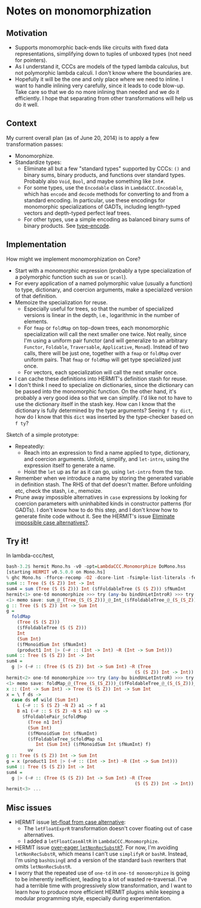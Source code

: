 # Notes on monomorphization

[type-encode]: https://github.com/conal/type-encode "Haskell library"

[let-float from case alternative]: https://github.com/ku-fpg/hermit/issues/113 "HERMIT issue"

[over-eager `letNonRecSubstR`?]: https://github.com/ku-fpg/hermit/issues/114 "HERMIT issue"

[Eliminate impossible case alternatives?]: https://github.com/ku-fpg/hermit/issues/110 "HERMIT issue"

## Motivation

*   Supports monomorphic back-ends like circuits with fixed data representations, simplifying down to tuples of unboxed types (not need for pointers).
*   As I understand it, CCCs are models of the typed lambda calculus, but not polymorphic lambda calculi.
    I don't know where the boundaries are.
*   Hopefully it will be the one and only place where we need to inline.
    I want to handle inlining very carefully, since it leads to code blow-up.
    Take care so that we do no more inlining than needed and we do it efficiently.
    I hope that separating from other transformations will help us do it well.

## Context

My current overall plan (as of June 20, 2014) is to apply a few transformation passes:

*   Monomorphize.
*   Standardize types:
    *   Eliminate all but a few "standard types" supported by CCCs:
        `()` and binary sums, binary products, and functions over standard types.
        Probably also `Void`, `Bool`, and maybe something like `Int#`.
    *   For some types, use the `Encodable` class in `LambdaCCC.Encodable`, which has `encode` and `decode` methods for converting to and from a standard encoding.
        In particular, use these encodings for monomorphic specializations of GADTs, including length-typed vectors and depth-typed perfect leaf trees.
    *   For other types, use a simple encoding as balanced binary sums of binary products.
        See [type-encode].

## Implementation

How might we implement monomorphization on Core?

*   Start with a monomorphic expression (probably a type specialization of a polymorphic function such as `sum` or `scanl`).
*   For every application of a named polymorphic value (usually a function) to type, dictionary, and coercion arguments, make a specialized version of that definition.
*   Memoize the specialization for reuse.
    *   Especially useful for trees, so that the number of specialized versions is linear in the depth, i.e., logarithmic in the number of elements.
    *   For `fmap` or `foldMap` on top-down trees, each monomorphic specialization will call the next smaller one twice.
        Not really, since I'm using a uniform pair functor (and will generalize to an arbitrary `Functor`, `Foldable`, `Traversable`, `Applicative`, `Monad`).
        Instead of two calls, there will be just one, together with a `fmap` or `foldMap` over uniform pairs.
        That `fmap` or `foldMap` will get type specialized just once.
    *   For vectors, each specialization will call the next smaller once.
*   I can cache these definitions into HERMIT's definition stash for reuse.
*   I don't think I need to specialize on dictionaries, since the dictionary can be passed into the monomorphic function.
    On the other hand, it's probably a very good idea so that we can simplify.
    I'd like not to have to use the dictionary itself in the stash key.
    How can I know that the dictionary is fully determined by the type arguments?
    Seeing `f ty dict`, how do I know that this `dict` was inserted by the type-checker based on `f ty`?

Sketch of a simple prototype:

*   Repeatedly:
    *   Reach into an expression to find a name applied to type, dictionary, and coercion arguments.
        Unfold, simplify, and `let-intro`, using the expression itself to generate a name.
    *   Hoist the `let` up as far as it can go, using `let-intro` from the top.
*   Remember when we introduce a name by storing the generated variable in definition stash.
    The RHS of that def doesn't matter.
    Before unfolding etc, check the stash, i.e., memoize.
*   Prune away impossible alternatives in `case` expressions by looking for coercion parameters with uninhabited kinds in constructor patterns (for GADTs).
    I don't know how to do this step, and I don't know how to generate finite code without it.
    See the HERMIT's issue [Eliminate impossible case alternatives?].

## Try it!

In lambda-ccc/test,

```haskell
bash-3.2$ hermit Mono.hs -v0 -opt=LambdaCCC.Monomorphize DoMono.hss
[starting HERMIT v0.5.0.0 on Mono.hs]
% ghc Mono.hs -fforce-recomp -O2 -dcore-lint -fsimple-list-literals -fexpose-all-unfoldings -fplugin=LambdaCCC.Monomorphize -fplugin-opt=LambdaCCC.Monomorphize:-v0 -fplugin-opt=LambdaCCC.Monomorphize:DoMono.hss -fplugin-opt=LambdaCCC.Monomorphize:*: -v0
sum4 :: Tree (S (S Z)) Int -> Int
sum4 = sum (Tree (S (S Z))) Int ($fFoldableTree (S (S Z))) $fNumInt
hermit<1> one-td monomorphize >>> try (any-bu bindUnLetIntroR) >>> try (any-bu let-float') >>> try simplifyAllRhs >>> try unshadow
<1> memo save: sum_@_(Tree_(S_(S_Z)))_@_Int_($fFoldableTree_@_(S_(S_Z)))_$fNumInt
g :: Tree (S (S Z)) Int -> Sum Int
g =
  foldMap
    (Tree (S (S Z)))
    ($fFoldableTree (S (S Z)))
    Int
    (Sum Int)
    ($fMonoidSum Int $fNumInt)
    (product1 Int |> (~# :: (Int -> Int) ~R (Int -> Sum Int)))
sum4 :: Tree (S (S Z)) Int -> Int
sum4 =
  g |> (~# :: (Tree (S (S Z)) Int -> Sum Int) ~R (Tree
                                                (S (S Z)) Int -> Int))
hermit<2> one-td monomorphize >>> try (any-bu bindUnLetIntroR) >>> try (any-bu let-float') >>> try simplifyAllRhs >>> try unshadow
<1> memo save: foldMap_@_(Tree_(S_(S_Z)))_($fFoldableTree_@_(S_(S_Z)))_@_Int_@_(Sum_Int)_($fMonoidSum_@_Int_$fNumInt)
x :: (Int -> Sum Int) -> Tree (S (S Z)) Int -> Sum Int
x = \ f ds ->
  case ds of wild (Sum Int)
    L (~# :: S (S Z) ~N Z) a1 -> f a1
    B n1 (~# :: S (S Z) ~N S n1) uv ->
      $fFoldablePair_$cfoldMap
        (Tree n1 Int)
        (Sum Int)
        ($fMonoidSum Int $fNumInt)
        ($fFoldableTree_$cfoldMap n1
           Int (Sum Int) ($fMonoidSum Int $fNumInt) f)
        uv
g :: Tree (S (S Z)) Int -> Sum Int
g = x (product1 Int |> (~# :: (Int -> Int) ~R (Int -> Sum Int)))
sum4 :: Tree (S (S Z)) Int -> Int
sum4 =
  g |> (~# :: (Tree (S (S Z)) Int -> Sum Int) ~R (Tree
                                                (S (S Z)) Int -> Int))
hermit<3> ...
```

## Misc issues

*   HERMIT issue [let-float from case alternative]:
    *   The `letFloatExprR` transformation doesn't cover floating out of case alternatives.
    *   I added a `letFloatCaseAltR` in `LambdaCCC.Monomorphize`.
*   HERMIT issue [over-eager `letNonRecSubstR`?].
    For now, I'm avoiding `letNonRecSubstR`, which means I can't use `simplifyR` or `bashR`.
    Instead, I'm using `bashUsingE` and a version of the standard `bash` rewriters that omits `letNonRecSubstR`.
*   I worry that the repeated use of `one-td` in `one-td monomorphize` is going to be inherently inefficient, leading to a lot of wasted re-traversal.
    I've had a terrible time with progressively slow transformation, and I want to learn how to produce more efficient HERMIT plugins while keeping a modular programming style, especially during experimentation.
